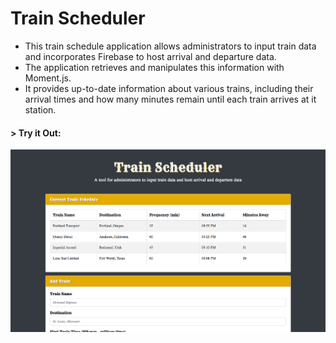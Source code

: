# Train Scheduler
* This train schedule application allows administrators to input train data and incorporates Firebase to host arrival and departure data. 
* The application retrieves and manipulates this information with Moment.js.
* It provides up-to-date information about various trains, including their arrival times and how many minutes remain until each train arrives at it station.

#### > __Try it Out:__
[![Train Scheduler](assets/trainscheduler1.png)](https://aolaleye.github.io/train-scheduler/)
